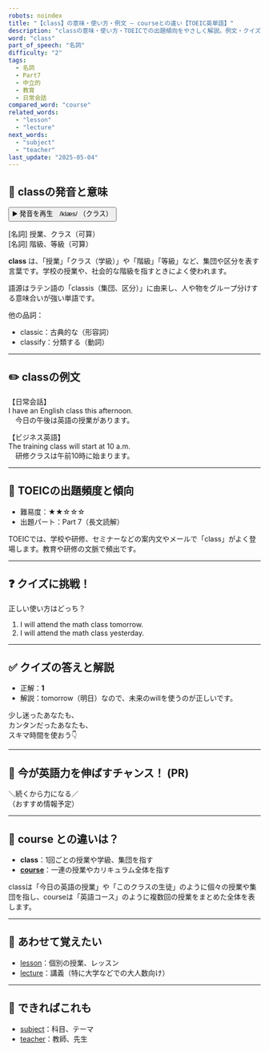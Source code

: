 ```yaml
---
robots: noindex
title: "【class】の意味・使い方・例文 ― courseとの違い【TOEIC英単語】"
description: "classの意味・使い方・TOEICでの出題傾向をやさしく解説。例文・クイズ付きでcourseとの違いもわかりやすく学べます。"
word: "class"
part_of_speech: "名詞"
difficulty: "2"
tags:
  - 名詞
  - Part7
  - 中立的
  - 教育
  - 日常会話
compared_word: "course"
related_words:
  - "lesson"
  - "lecture"
next_words:
  - "subject"
  - "teacher"
last_update: "2025-05-04"
---
```


## 🔰 classの発音と意味

<button class="play-audio" onclick="playTTS('class')">
  <span class="play-audio-main">
    ▶️ 発音を再生　/klæs/
  </span>
  <span class="play-audio-sub">
    （クラス）
  </span>
</button>

[名詞] 授業、クラス（可算）  
[名詞] 階級、等級（可算）

**class** は、「授業」「クラス（学級）」や「階級」「等級」など、集団や区分を表す言葉です。学校の授業や、社会的な階級を指すときによく使われます。

語源はラテン語の「classis（集団、区分）」に由来し、人や物をグループ分けする意味合いが強い単語です。

他の品詞：  
- classic：古典的な（形容詞）
- classify：分類する（動詞）

---

## ✏️ classの例文

【日常会話】  
I have an English class this afternoon.  
　今日の午後は英語の授業があります。

【ビジネス英語】  
The training class will start at 10 a.m.  
　研修クラスは午前10時に始まります。

---

## 🎯 TOEICの出題頻度と傾向

- 難易度：★★☆☆☆
- 出題パート：Part 7（長文読解）

TOEICでは、学校や研修、セミナーなどの案内文やメールで「class」がよく登場します。教育や研修の文脈で頻出です。

---

## ❓ クイズに挑戦！

正しい使い方はどっち？

1. I will attend the math class tomorrow.  
2. I will attend the math class yesterday.

---

## ✅ クイズの答えと解説

- 正解：**1**
- 解説：tomorrow（明日）なので、未来のwillを使うのが正しいです。

少し迷ったあなたも、  
カンタンだったあなたも、  
スキマ時間を使おう👇️

---

## 🚀 今が英語力を伸ばすチャンス！ (PR)

<div class="info-center">
＼続くから力になる／<br>  
（おすすめ情報予定）
</div>

---

## 🤔  course との違いは？

- **class**：1回ごとの授業や学級、集団を指す
- **[course](/word/course)**：一連の授業やカリキュラム全体を指す

classは「今日の英語の授業」や「このクラスの生徒」のように個々の授業や集団を指し、courseは「英語コース」のように複数回の授業をまとめた全体を表します。

---

## 🧩 あわせて覚えたい

- [lesson](/word/lesson)：個別の授業、レッスン
- [lecture](/word/lecture)：講義（特に大学などでの大人数向け）

---

## 📖 できればこれも

- [subject](/word/subject)：科目、テーマ
- [teacher](/word/teacher)：教師、先生

<!-- cvid: aid17_bid33 -->
